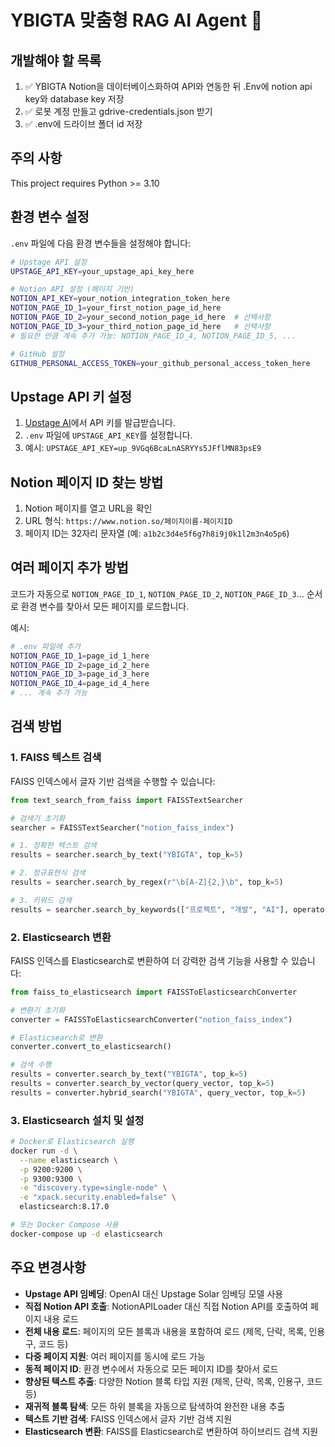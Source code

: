 # YBIGTA 맞춤형 RAG AI Agent 🤖

## 개발해야 할 목록

1. ✅ YBIGTA Notion을 데이터베이스화하여 API와 연동한 뒤 .Env에 notion api key와 database key 저장
2. ✅ 로봇 계정 만들고 gdrive-credentials.json 받기
3. ✅ .env에 드라이브 폴더 id 저장
 
 ## 주의 사항
 This project requires Python >= 3.10

## 환경 변수 설정

`.env` 파일에 다음 환경 변수들을 설정해야 합니다:

```bash
# Upstage API 설정
UPSTAGE_API_KEY=your_upstage_api_key_here

# Notion API 설정 (페이지 기반)
NOTION_API_KEY=your_notion_integration_token_here
NOTION_PAGE_ID_1=your_first_notion_page_id_here
NOTION_PAGE_ID_2=your_second_notion_page_id_here  # 선택사항
NOTION_PAGE_ID_3=your_third_notion_page_id_here   # 선택사항
# 필요한 만큼 계속 추가 가능: NOTION_PAGE_ID_4, NOTION_PAGE_ID_5, ...

# GitHub 설정
GITHUB_PERSONAL_ACCESS_TOKEN=your_github_personal_access_token_here
```

## Upstage API 키 설정

1. [Upstage AI](https://upstage.ai/)에서 API 키를 발급받습니다.
2. `.env` 파일에 `UPSTAGE_API_KEY`를 설정합니다.
3. 예시: `UPSTAGE_API_KEY=up_9VGq6BcaLnASRYYs5JFflMN83psE9`

## Notion 페이지 ID 찾는 방법

1. Notion 페이지를 열고 URL을 확인
2. URL 형식: `https://www.notion.so/페이지이름-페이지ID`
3. 페이지 ID는 32자리 문자열 (예: `a1b2c3d4e5f6g7h8i9j0k1l2m3n4o5p6`)

## 여러 페이지 추가 방법

코드가 자동으로 `NOTION_PAGE_ID_1`, `NOTION_PAGE_ID_2`, `NOTION_PAGE_ID_3`... 순서로 환경 변수를 찾아서 모든 페이지를 로드합니다.

예시:
```bash
# .env 파일에 추가
NOTION_PAGE_ID_1=page_id_1_here
NOTION_PAGE_ID_2=page_id_2_here
NOTION_PAGE_ID_3=page_id_3_here
NOTION_PAGE_ID_4=page_id_4_here
# ... 계속 추가 가능
```

## 검색 방법

### 1. FAISS 텍스트 검색

FAISS 인덱스에서 글자 기반 검색을 수행할 수 있습니다:

```python
from text_search_from_faiss import FAISSTextSearcher

# 검색기 초기화
searcher = FAISSTextSearcher("notion_faiss_index")

# 1. 정확한 텍스트 검색
results = searcher.search_by_text("YBIGTA", top_k=5)

# 2. 정규표현식 검색
results = searcher.search_by_regex(r"\b[A-Z]{2,}\b", top_k=5)

# 3. 키워드 검색
results = searcher.search_by_keywords(["프로젝트", "개발", "AI"], operator="OR")
```

### 2. Elasticsearch 변환

FAISS 인덱스를 Elasticsearch로 변환하여 더 강력한 검색 기능을 사용할 수 있습니다:

```python
from faiss_to_elasticsearch import FAISSToElasticsearchConverter

# 변환기 초기화
converter = FAISSToElasticsearchConverter("notion_faiss_index")

# Elasticsearch로 변환
converter.convert_to_elasticsearch()

# 검색 수행
results = converter.search_by_text("YBIGTA", top_k=5)
results = converter.search_by_vector(query_vector, top_k=5)
results = converter.hybrid_search("YBIGTA", query_vector, top_k=5)
```

### 3. Elasticsearch 설치 및 설정

```bash
# Docker로 Elasticsearch 실행
docker run -d \
  --name elasticsearch \
  -p 9200:9200 \
  -p 9300:9300 \
  -e "discovery.type=single-node" \
  -e "xpack.security.enabled=false" \
  elasticsearch:8.17.0

# 또는 Docker Compose 사용
docker-compose up -d elasticsearch
```

## 주요 변경사항

- **Upstage API 임베딩**: OpenAI 대신 Upstage Solar 임베딩 모델 사용
- **직접 Notion API 호출**: NotionAPILoader 대신 직접 Notion API를 호출하여 페이지 내용 로드
- **전체 내용 로드**: 페이지의 모든 블록과 내용을 포함하여 로드 (제목, 단락, 목록, 인용구, 코드 등)
- **다중 페이지 지원**: 여러 페이지를 동시에 로드 가능
- **동적 페이지 ID**: 환경 변수에서 자동으로 모든 페이지 ID를 찾아서 로드
- **향상된 텍스트 추출**: 다양한 Notion 블록 타입 지원 (제목, 단락, 목록, 인용구, 코드 등)
- **재귀적 블록 탐색**: 모든 하위 블록을 자동으로 탐색하여 완전한 내용 추출
- **텍스트 기반 검색**: FAISS 인덱스에서 글자 기반 검색 지원
- **Elasticsearch 변환**: FAISS를 Elasticsearch로 변환하여 하이브리드 검색 지원